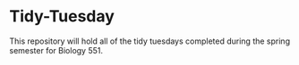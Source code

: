 # Tidy-Tuesday

This repository will hold all of the tidy tuesdays completed during the spring semester for Biology 551. 
